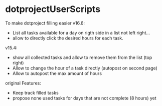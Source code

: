 # dotprojectUserScripts
To make dotproject filling easier
v16.6:
  * List all tasks available for a day on rigth side in a list not left right...
  * allow to directly click the desired hours for each task.
  
v15.4:
  * show all collected tasks and allow to remove them from the list (top right)
  * Allow to change the hour of a task directly (autopost on second page)
  * Allow to autopost the max amount of hours

original Features:
  * Keep track filled tasks
  * propose none used tasks for days that are not complete (8 hours) yet
